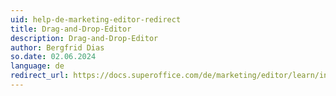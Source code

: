 ```yaml
---
uid: help-de-marketing-editor-redirect
title: Drag-and-Drop-Editor
description: Drag-and-Drop-Editor
author: Bergfrid Dias
so.date: 02.06.2024
language: de
redirect_url: https://docs.superoffice.com/de/marketing/editor/learn/index.html
---
```

